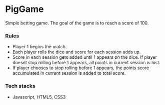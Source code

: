 # PigGame

Simple betting game. The goal of the game is to reach a score of 100.
### Rules
  * Player 1 begins the match.
  * Each player rolls the dice and score for each session adds up.
  * Score in each session gets added until 1 appears on the dice. If player doesnt stop rolling before 1 appears, all points in current session is lost. 
  * If player chooses to stop rolling before 1 appears, the points score accumulated in current session is added to total score.
 
### Tech stacks 
* Javascript, HTML5, CSS3
  
